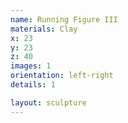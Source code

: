 ```yaml
---
name: Running Figure III
materials: Clay
x: 23
y: 23
z: 40
images: 1
orientation: left-right
details: 1

layout: sculpture
---
```

